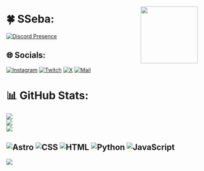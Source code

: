 ###
<img align="right" height="150" src="https://media.giphy.com/media/UvPvsX9oMlMWs/giphy.gif"  />


# 🍀 SSeba:
[![Discord Presence](https://lanyard.cnrad.dev/api/455811415949705228)](https://discord.com/users/455811415949705228)


## 🌐 Socials:
[![Instagram](https://img.shields.io/static/v1?message=Instagram&logo=instagram&label=&color=E4405F&logoColor=white&labelColor=&style=for-the-badge)](https://instagram.com/sseb4z) [![Twitch](https://img.shields.io/static/v1?message=Twitch&logo=twitch&label=&color=9146FF&logoColor=white&labelColor=&style=for-the-badge)](https://twitch.tv/sseb4z) 
[![X](https://img.shields.io/static/v1?message=X&logo=X&label=&color=000&logoColor=white&labelColor=&style=for-the-badge)](https://x.com/sseb4z)
[![Mail](https://img.shields.io/static/v1?message=Gmail&logo=gmail&label=&color=D14836&logoColor=white&labelColor=&style=for-the-badge)](mailto:sebastian.cruzd@outlook.com)

# 📊 GitHub Stats:
![](https://github-readme-stats.vercel.app/api/top-langs/?username=1SSeba&theme=dark&hide_border=false&include_all_commits=true&count_private=true&layout=compact)<br/>
![](https://github-readme-stats.vercel.app/api?username=1SSeba&theme=dark&hide_border=false&include_all_commits=true&count_private=true)<br/>
![](https://github-readme-streak-stats.herokuapp.com/?user=1SSeba&theme=dark&hide_border=false)

![Astro](https://img.shields.io/badge/astro-%232C2052.svg?style=for-the-badge&logo=astro&logoColor=white) ![CSS](https://img.shields.io/badge/css-%231572B6.svg?style=for-the-badge&logo=css3&logoColor=white) ![HTML](https://img.shields.io/badge/html-%23E34F26.svg?style=for-the-badge&logo=html5&logoColor=white) ![Python](https://img.shields.io/badge/python-%23323330?style=for-the-badge&logo=python&logoColor=ffdd54) ![JavaScript](https://img.shields.io/badge/javascript-%23323330.svg?style=for-the-badge&logo=javascript&logoColor=%23F7DF1E)
---
[![](https://visitcount.itsvg.in/api?id=1SSeba&icon=5&color=12)](https://github.com/1SSeba)


